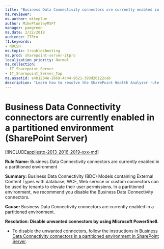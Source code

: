 ```yaml
---
title: "Business Data Connectivity connectors are currently enabled in a partitioned environment (SharePoint Server)"
ms.reviewer: 
ms.author: mikeplum
author: MikePlumleyMSFT
manager: pamgreen
ms.date: 2/22/2018
audience: ITPro
f1.keywords:
- NOCSH
ms.topic: troubleshooting
ms.prod: sharepoint-server-itpro
localization_priority: Normal
ms.collection:
- IT_Sharepoint_Server
- IT_Sharepoint_Server_Top
ms.assetid: e4b1234e-2b69-4c44-9621-398d20122cab
description: "Learn how to resolve the SharePoint Health Analyzer rule: Business Data Connectivity connectors are currently enabled in a partitioned environment, for SharePoint Server."
---
```


# Business Data Connectivity connectors are currently enabled in a partitioned environment (SharePoint Server)

[!INCLUDE[appliesto-2013-2016-2019-xxx-md](../includes/appliesto-2013-2016-2019-xxx-md.md)]
  
 **Rule Name:** Business Data Connectivity connectors are currently enabled in a partitioned environment 
  
 **Summary:** Business Data Connectivity (BDC) Models containing External Content Types with database, WCF, Web service or custom connectors can be used by tenants to elevate their user permissions. In a partitioned environment, we recommend you disable the Business Data Connectivity connectors. 
  
 **Cause:** Business Data Connectivity connectors are currently enabled in a partitioned environment. 
  
 **Resolution: Disable unwanted connectors by using Microsoft PowerShell.**
  
- To disable the unwanted connectors, follow the instructions in [Business Data Connectivity connectors in a partitioned environment in SharePoint Server](https://support.microsoft.com/kb/983546).
    

